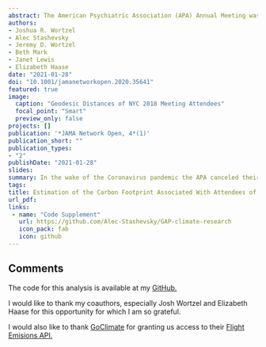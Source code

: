 ```yaml
---
abstract: The American Psychiatric Association (APA) Annual Meeting was one of many events to be made virtual during the COVID-19 global shutdown. Reduced air travel significantly improved global air and water quality during this time. We sought to estimate the carbon footprint of the past two APA meetings as a proxy for the carbon emissions avoided by holding the 2020 APA Annual Meeting virtually. Using this data we assess how the location of APA meetings impacts this carbon footprint and develop conservative estimates of CO2*e* emissions from each attendee's travel in 2018 and 2019 to create counterfactual scenarios to quantify theoretical carbon footprints had the meetings been held in the locations of the past 40 APA meetings instead. Using the attendees’ cities of origin and a geo-location application programming interface paired with a global airport database, we identified likely transport modes and routes each attendee would use to travel to and from the meetings then applied an emissions function to the ground and air legs. The carbon footprint of the New York City 2018 and San Francisco 2019 meetings were 19,819 (1.19 per Capita) metric tons CO2*e* and 21,456 (1.61 per Capita) metric tons CO2*e*, respectively. This means the carbon footprint of each conference was equivalent to burning about 500 acres of dense forest or 22 million pounds of coal. Counterfactual scenarios at previous locations in the Western US and Hawai'i increased the total carbon footprint by 60% - 164% compared to meetings held in the Northeastern US. These findings were further confirmed by an unconstrained geometric minimization algorithm that sampled 100,000 random coordinates across the globe. This study shows that the CO2*e* emissions of the APA Annual Meetings are significant and that optimizing conference location or intermittently making the conference virtual can dramatically lower this carbon footprint.
authors:
- Joshua R. Wortzel
- Alec Stashevsky
- Jeremy D. Wortzel
- Beth Mark
- Janet Lewis
- Elizabeth Haase
date: "2021-01-28"
doi: "10.1001/jamanetworkopen.2020.35641"
featured: true
image:
  caption: "Geodesic Distances of NYC 2018 Meeting Attendees"
  focal_point: "Smart"
  preview_only: false
projects: []
publication: '*JAMA Network Open, 4*(1)'
publication_short: ""
publication_types:
- "2"
publishDate: "2021-01-28"
slides: 
summary: In the wake of the Coronavirus pandemic the APA canceled their 2020 Annual Meeting. We sought to estimate the avoided carbon emissions from holding the conference virtually and explore the impact of strategic planning for future meetings.
tags:
title: Estimation of the Carbon Footprint Associated With Attendees of the American Psychiatric Association Annual Meeting
url_pdf:
links:
 - name: "Code Supplement"
   url: https://github.com/Alec-Stashevsky/GAP-climate-research
   icon_pack: fab
   icon: github
---
```


## Comments

The code for this analysis is available at my [GitHub.](https://github.com/Alec-Stashevsky/GAP-climate-research)

I would like to thank my coauthors, especially Josh Wortzel and Elizabeth Haase for this opportunity for which I am so grateful. 

I would also like to thank [GoClimate](https://www.goclimate.com/) for granting us access to their [Flight Emisions API.](https://api.goclimate.com/docs)